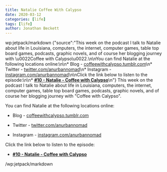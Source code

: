 ```yaml
---
title: Natalie Coffee With Calypso
date: 2020-03-12
categories: [life]
tags: [life]
author: Jonathan Beckett
---
```


wp:jetpack/markdown {"source":"This week on the podcast I talk to Natalie about life in Louisiana, computers, the internet, computer games, table top board games, podcasts, graphic novels, and of course her blogging journey with \u0022Coffee with Calypso\u0022.\n\nYou can find Natalie at the following locations online:\n\n* Blog - [coffeewithcalypso.tumblr.com](https:\/\/coffeewithcalypso.tumblr.com)\n* Twitter - [twitter.com\/anurbannomad](https:\/\/twitter.com\/anurbannomad)\n* Instagram - [instagram.com\/anurbannomad](https:\/\/instagram.com\/anurbannomad)\n\nClick the link below to listen to the episode:\n\n* **[#10 - Natalie - Coffee with Calypso](https:\/\/anchor.fm\/jonbeckett\/episodes\/10\u002d\u002d-Natalie\u002d\u002d-Coffee-with-Calypso-ebfnn1\/a-a1mkb38)**\n"}  This week on the podcast I talk to Natalie about life in Louisiana, computers, the internet, computer games, table top board games, podcasts, graphic novels, and of course her blogging journey with "Coffee with Calypso".

You can find Natalie at the following locations online:

* Blog - [coffeewithcalypso.tumblr.com](https://coffeewithcalypso.tumblr.com)

* Twitter - [twitter.com/anurbannomad](https://twitter.com/anurbannomad)

* Instagram - [instagram.com/anurbannomad](https://instagram.com/anurbannomad)

Click the link below to listen to the episode:

* **[#10 - Natalie - Coffee with Calypso](https://anchor.fm/jonbeckett/episodes/10---Natalie---Coffee-with-Calypso-ebfnn1/a-a1mkb38)**

/wp:jetpack/markdown 